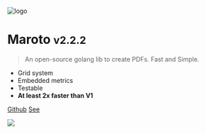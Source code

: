 ![logo](assets/images/logo.png)

# Maroto <small>v2.2.2</small>

> An open-source golang lib to create PDFs. Fast and Simple.

* Grid system
* Embedded metrics
* Testable
* **At least 2x faster than V1**

[Github](https://github.com/chioshinu/maroto)
[See](README.md)

![](assets/images/background.svg)
